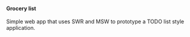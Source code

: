 #### Grocery list

Simple web app that uses SWR and MSW to prototype a TODO list style application.
